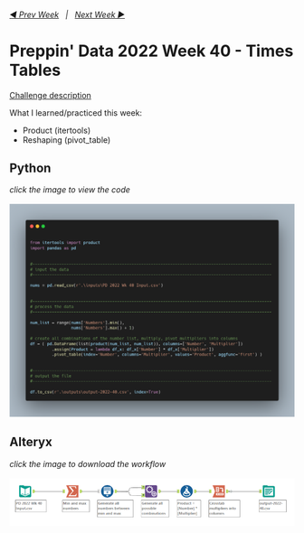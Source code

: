 <h6><a href="..\preppin-data-2022-39\README.md">◀  Prev Week</a>&nbsp;&nbsp;&nbsp;|&nbsp;&nbsp;&nbsp;<a href="..\preppin-data-2022-41\README.md">Next Week  ▶</a></h6>

# Preppin' Data 2022 Week 40 - Times Tables

[Challenge description](https://preppindata.blogspot.com/2022/10/2022-week-40-times-tables.html)

What I learned/practiced this week:
* Product (itertools)
* Reshaping (pivot_table)

## Python
<i>click the image to view the code</i><br>
<br>
<a href="preppin-data-2022-40.py">
<img src="img-python-code-2022-40.png?raw=true" alt="Python code">
</a>

## Alteryx
<i>click the image to download the workflow</i><br>
<br>
<a href="preppin-data-2022-40.yxzp">
<img src="img-alteryx-2022-40.png?raw=true" alt="Alteryx workflow">
</a>
